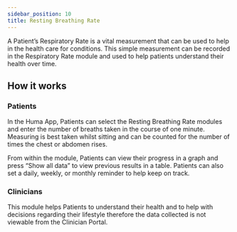 ```yaml
---
sidebar_position: 10
title: Resting Breathing Rate
---
```

A Patient’s Respiratory Rate is a vital measurement that can be used to help in the health care for conditions. This simple measurement can be recorded in the Respiratory Rate module and used to help patients understand their health over time. 
## How it works
### Patients
In the Huma App, Patients can select the Resting Breathing Rate modules and enter the number of breaths taken in the course of one minute. Measuring is best taken whilst sitting and can be counted for the number of times the chest or abdomen rises.

From within the module, Patients can view their progress in a graph and press “Show all data” to view previous results in a table. Patients can also set a daily, weekly, or monthly reminder to help keep on track.

### Clinicians

This module helps Patients to understand their health and to help with decisions regarding their lifestyle therefore the data collected is not viewable from the Clinician Portal. 
